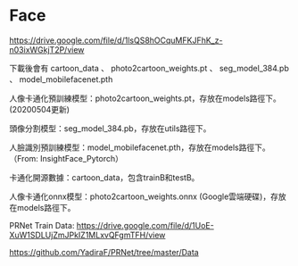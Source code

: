 # Face
https://drive.google.com/file/d/1lsQS8hOCquMFKJFhK_z-n03ixWGkjT2P/view

下載後會有 cartoon_data 、 photo2cartoon_weights.pt 、 seg_model_384.pb 、 model_mobilefacenet.pth 

人像卡通化預訓練模型：photo2cartoon_weights.pt，存放在models路徑下。(20200504更新)

頭像分割模型：seg_model_384.pb，存放在utils路徑下。

人臉識別預訓練模型：model_mobilefacenet.pth，存放在models路徑下。（From: InsightFace_Pytorch）

卡通化開源數據：cartoon_data，包含trainB和testB。

人像卡通化onnx模型：photo2cartoon_weights.onnx (Google雲端硬碟)，存放在models路徑下。

PRNet Train Data:
https://drive.google.com/file/d/1UoE-XuW1SDLUjZmJPkIZ1MLxvQFgmTFH/view

https://github.com/YadiraF/PRNet/tree/master/Data
